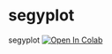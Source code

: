 # segyplot
segyplot
[![Open In Colab](https://colab.research.google.com/assets/colab-badge.svg)](https://colab.research.google.com/https://github.com/cj741/segyplot/edit/master/demo.ipynb)
